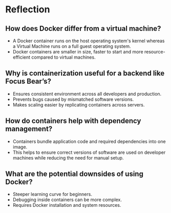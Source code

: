 # Reflection

## How does Docker differ from a virtual machine?
- A Docker container runs on the host operating system's kernel whereas a Virtual Machine runs on a full guest operating system.
- Docker containers are smaller in size, faster to start and more resource-efficient compared to virtual machines.

## Why is containerization useful for a backend like Focus Bear’s?
- Ensures consistent environment across all developers and production.  
- Prevents bugs caused by mismatched software versions.
- Makes scaling easier by replicating containers across servers.  

## How do containers help with dependency management?
- Containers bundle application code and required dependencies into one image. 
- This helps to ensure correct versions of software are used on developer machines while reducing the need for manual setup.

## What are the potential downsides of using Docker?
- Steeper learning curve for beginners.  
- Debugging inside containers can be more complex.
- Requires Docker installation and system resources.
